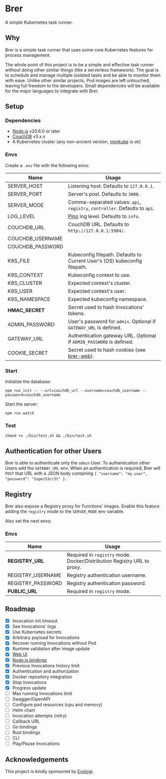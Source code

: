 # Brer

A simple Kubernetes task runner.

## Why

Brer is a simple task runner that uses some core Kubernetes features for process management.

The whole point of this project is to be a simple and effective task runner without doing other similar things (like a serverless framework). The goal is to schedule and manage multiple isolated tasks and be able to monitor them with ease. Unlike other similar projects, Pod images are left untouched, leaving full freedom to the developers. Small dependencies will be available for the major languages to integrate with Brer.

## Setup

### Dependencies

- [Node.js](https://nodejs.org/) v20.6.0 or later
- [CouchDB](https://couchdb.apache.org/) v3.x.x
- A Kubernetes cluster (any non-ancient version, [minikube](https://minikube.sigs.k8s.io/docs/) is ok)

### Envs

Create a `.env` file with the following envs:

| Name              | Usage
| ----------------- | -----------------
| SERVER_HOST       | Listening host. Defaults to `127.0.0.1`.
| SERVER_PORT       | Server's post. Defaults to `3000`.
| SERVER_MODE       | Comma-separated values: `api`, `registry`, `controller`. Defaults to `api`.
| LOG_LEVEL         | [Pino](https://github.com/pinojs/pino) log level. Defaults to `info`.
| COUCHDB_URL       | CouchDB URL. Defaults to `http://127.0.0.1:5984/`.
| COUCHDB_USERNAME  |
| COUCHDB_PASSWORD  |
| K8S_FILE          | Kubeconfig filepath. Defaults to Current User's (OS) kubeconfig filepath.
| K8S_CONTEXT       | Kubeconfig context to use.
| K8S_CLUSTER       | Expected context's cluster.
| K8S_USER          | Expected context's user.
| K8S_NAMESPACE     | Expected kubeconfig namespace.
| **HMAC_SECRET**   | Secret used to hash Invocations' tokens.
| ADMIN_PASSWORD    | User's password for `admin`. Optional if `GATEWAY_URL` is defined.
| GATEWAY_URL       | Authentication gateway URL. Optional if `ADMIN_PASSWORD` is defined.
| COOKIE_SECRET     | Secret used to hash cookies (see [brer-web](https://github.com/brer/brer-web)).

### Start

Initialize the database:

```
npm run init -- --url=couchdb_url --username=couchdb_username --password=couchdb_username
```

Start the server:

```
npm run watch
```

### Test

```
chmod +x ./bin/test.sh && ./bin/test.sh
```

## Authentication for other Users

Brer is able to authenticate only the `admin` User. To authentication other Users add the `GATEWAY_URL` env. When an authentication is required, Brer will `POST` that URL with a JSON body containing `{ "username": "my.user", "password": "SuperS3cr3t" }`.

## Registry

Brer also expose a Registry proxy for Functions' images. Enable this feature adding the `registry` mode to the `SERVER_MODE` env variable.

Also set the next envs:

### Envs

| Name              | Usage
| ----------------- | -----------------
| **REGISTRY_URL**  | Required in `registry` mode. Docker/Distribution Registry URL to proxy.
| REGISTRY_USERNAME | Registry authentication username.
| REGISTRY_PASSWORD | Registry authentication password.
| **PUBLIC_URL**    | Required in `registry` mode.

## Roadmap

- [x] Invocation init timeout
- [x] See Invocations' logs
- [x] Use Kubernetes secrets
- [x] Arbitrary payload for Invocations
- [x] Recover running Invocations without Pod
- [x] Runtime validation after image update
- [x] [Web UI](https://github.com/brer/brer-web)
- [x] [Node.js bindings](https://github.com/brer/brer-nodejs)
- [x] Previous Invocations history limit
- [x] Authentication and authorization
- [x] Docker repository integration
- [x] Stop Invocations
- [x] Progress update
- [ ] Max running Invocations limit
- [ ] Swagger/OpenAPI
- [ ] Configure pod resources (cpu and memory)
- [ ] Helm chart
- [ ] Invocation attempts (retry)
- [ ] Callback URL
- [ ] Go bindings
- [ ] Rust bindings
- [ ] CLI
- [ ] Play/Pause Invocations

## Acknowledgements

This project is kindly sponsored by [Evologi](https://evologi.it/).
